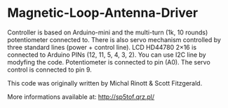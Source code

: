 # Magnetic-Loop-Antenna-Driver
Controller is based on Arduino-mini and the multi-turn (1k, 10 rounds) potentiometer connected to.  There is also servo mechanism controlled by three standard lines (power + control line).
LCD HD44780 2×16 is connected to Arduino PINs (12, 11, 5, 4, 3, 2). You can use I2C line by modyfing the code. Potentiometer is connected to pin (A0).
The servo control is connected to pin 9.

This code was originally written by Michal Rinott & Scott Fitzgerald.

More informations available at: http://sp5tof.qrz.pl/
